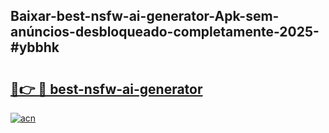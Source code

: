 ## Baixar-best-nsfw-ai-generator-Apk-sem-anúncios-desbloqueado-completamente-2025-#ybbhk

# <h2><a href="https://ainizakaria.my?title=best-nsfw-ai-generator&ref=22M">🔗👉 🔴 best-nsfw-ai-generator</a></h2>

[![acn](https://github.com/user-attachments/assets/0f9c940e-d8b0-45ae-aac7-cd30a18b3e1c)](https://ainizakaria.my?title=best-nsfw-ai-generator&ref=22M)


